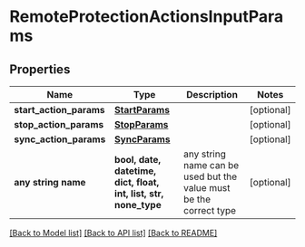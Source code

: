 # RemoteProtectionActionsInputParams


## Properties
Name | Type | Description | Notes
------------ | ------------- | ------------- | -------------
**start_action_params** | [**StartParams**](StartParams.md) |  | [optional] 
**stop_action_params** | [**StopParams**](StopParams.md) |  | [optional] 
**sync_action_params** | [**SyncParams**](SyncParams.md) |  | [optional] 
**any string name** | **bool, date, datetime, dict, float, int, list, str, none_type** | any string name can be used but the value must be the correct type | [optional]

[[Back to Model list]](../README.md#documentation-for-models) [[Back to API list]](../README.md#documentation-for-api-endpoints) [[Back to README]](../README.md)


